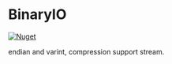 # BinaryIO
[![Nuget](https://img.shields.io/nuget/v/BinaryIO.svg)](https://www.nuget.org/packages/BinaryIO/)

endian and varint, compression support stream.
